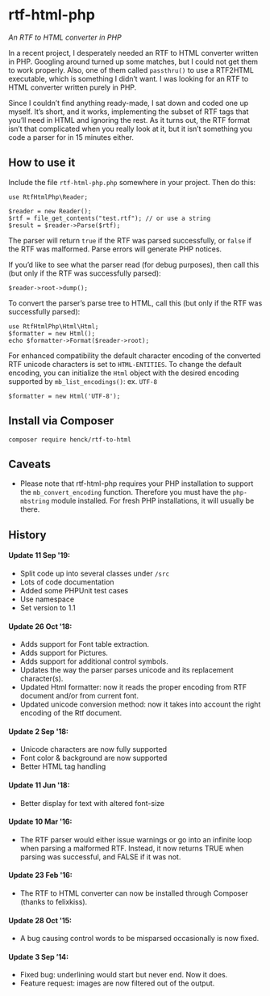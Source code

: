 # rtf-html-php

_An RTF to HTML converter in PHP_

In a recent project, I desperately needed an RTF to HTML converter written in PHP. Googling around turned up some matches, but I could not get them to work properly. Also, one of them called `passthru()` to use a RTF2HTML executable, which is something I didn’t want. I was looking for an RTF to HTML converter written purely in PHP.

Since I couldn’t find anything ready-made, I sat down and coded one up myself. It’s short, and it works, implementing the subset of RTF tags that you’ll need in HTML and ignoring the rest. As it turns out, the RTF format isn’t that complicated when you really look at it, but it isn’t something you code a parser for in 15 minutes either.

## How to use it

Include the file `rtf-html-php.php` somewhere in your project. Then do this:

    use RtfHtmlPhp\Reader;

    $reader = new Reader();
    $rtf = file_get_contents("test.rtf"); // or use a string
    $result = $reader->Parse($rtf);
    
The parser will return `true` if the RTF was parsed successfully, or `false` if the RTF was malformed. Parse errors will generate PHP notices.

If you’d like to see what the parser read (for debug purposes), then call this (but only if the RTF was successfully parsed):

    $reader->root->dump();

To convert the parser’s parse tree to HTML, call this (but only if the RTF was successfully parsed):

    use RtfHtmlPhp\Html\Html;
    $formatter = new Html();
    echo $formatter->Format($reader->root);

For enhanced compatibility the default character encoding of the converted RTF unicode characters is set to `HTML-ENTITIES`. To change the default encoding, you can initialize the `Html` object with the desired encoding supported by `mb_list_encodings()`: ex. `UTF-8`

    $formatter = new Html('UTF-8');

## Install via Composer

```
composer require henck/rtf-to-html
```

## Caveats

* Please note that rtf-html-php requires your PHP installation to support the `mb_convert_encoding` function. Therefore you must have the `php-mbstring` module installed. For fresh PHP installations, it will usually be there.


## History

#### Update 11 Sep '19:
* Split code up into several classes under `/src`
* Lots of code documentation
* Added some PHPUnit test cases
* Use namespace
* Set version to 1.1

#### Update 26 Oct '18:

* Adds support for Font table extraction.
* Adds support for Pictures.
* Adds support for additional control symbols.
* Updates the way the parser parses unicode and its replacement character(s).
* Updated Html formatter: now it reads the proper encoding from RTF document and/or from current font.
* Updated unicode conversion method: now it takes into account the right encoding of the Rtf document.

#### Update 2 Sep '18:

* Unicode characters are now fully supported
* Font color & background are now supported
* Better HTML tag handling

#### Update 11 Jun '18:

* Better display for text with altered font-size 

#### Update 10 Mar '16:

* The RTF parser would either issue warnings or go into an infinite loop when parsing a malformed RTF. Instead, it now returns TRUE when parsing was successful, and FALSE if it was not.

#### Update 23 Feb '16:

* The RTF to HTML converter can now be installed through Composer (thanks to felixkiss).

#### Update 28 Oct '15:

* A bug causing control words to be misparsed occasionally is now fixed.

#### Update 3 Sep ’14:

* Fixed bug: underlining would start but never end. Now it does.
* Feature request: images are now filtered out of the output.
